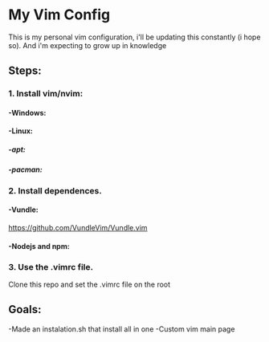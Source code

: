 # My Vim Config
This is my personal vim configuration, i'll be updating this constantly (i hope so). And i'm expecting to grow up in knowledge

## Steps:

### 1. Install vim/nvim:
#### -Windows:
#### -Linux:
##### -apt:
##### -pacman:

### 2. Install dependences.
#### -Vundle:
https://github.com/VundleVim/Vundle.vim
#### -Nodejs and npm:

### 3. Use the .vimrc file.
Clone this repo and set the .vimrc file on the root

## Goals:
-Made an instalation.sh that install all in one
-Custom vim main page
